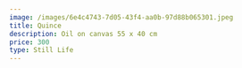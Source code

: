 ```yaml
---
image: /images/6e4c4743-7d05-43f4-aa0b-97d88b065301.jpeg
title: Quince
description: Oil on canvas 55 x 40 cm
price: 300
type: Still Life
---
```

